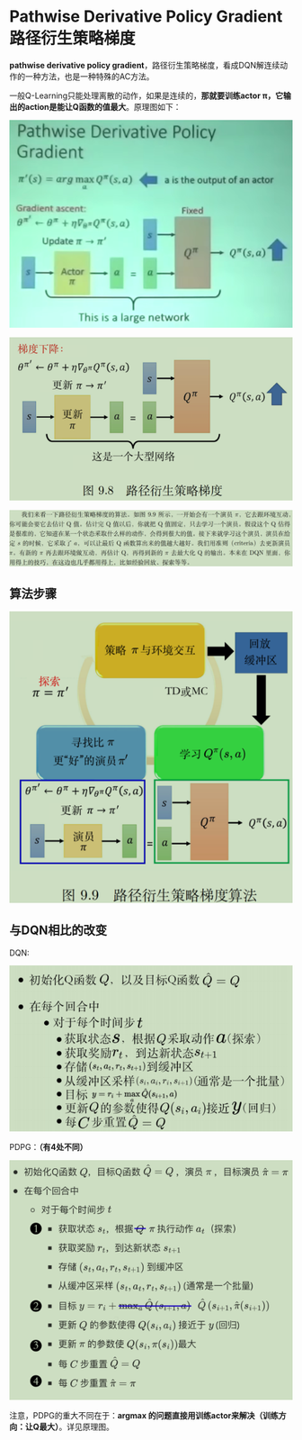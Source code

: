 # Pathwise Derivative Policy Gradient路径衍生策略梯度

**pathwise derivative policy gradient**，路径衍生策略梯度，看成DQN解连续动作的一种方法，也是一种特殊的AC方法。

一般Q-Learning只能处理离散的动作，如果是连续的，**那就要训练actor π，它输出的action是能让Q函数的值最大**。原理图如下：

![image-20211208224421833](images/image-20211208224421833.png)

![image-20211208224440397](images/image-20211208224440397.png)

![image-20211208230158358](images/image-20211208230158358.png)

## 算法步骤

![image-20211208225532974](images/image-20211208225532974.png)

## 与DQN相比的改变

DQN:

![image-20211221161017273](images/image-20211221161017273.png)

PDPG：**（有4处不同）**

![image-20211221161042980](images/image-20211221161042980.png)

注意，PDPG的重大不同在于：**argmax 的问题直接用训练actor来解决（训练方向：让Q最大）**。详见原理图。

